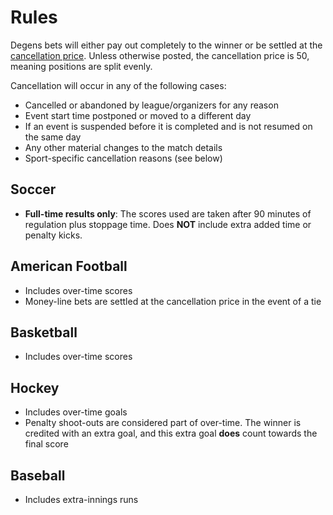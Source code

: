 # Rules

Degens bets will either pay out completely to the winner or be settled at the [cancellation price](/protocol?id=finalization-prices). Unless otherwise posted, the cancellation price is 50, meaning positions are split evenly.

Cancellation will occur in any of the following cases:

* Cancelled or abandoned by league/organizers for any reason
* Event start time postponed or moved to a different day
* If an event is suspended before it is completed and is not resumed on the same day
* Any other material changes to the match details
* Sport-specific cancellation reasons (see below)

## Soccer

* **Full-time results only**: The scores used are taken after 90 minutes of regulation plus stoppage time. Does **NOT** include extra added time or penalty kicks.

## American Football

* Includes over-time scores
* Money-line bets are settled at the cancellation price in the event of a tie

## Basketball

* Includes over-time scores

## Hockey

* Includes over-time goals
* Penalty shoot-outs are considered part of over-time. The winner is credited with an extra goal, and this extra goal **does** count towards the final score

## Baseball

* Includes extra-innings runs
